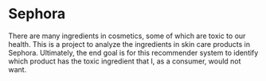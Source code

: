 # Sephora

There are many ingredients in cosmetics, some of which are toxic to our health.
This is a project to analyze the ingredients in skin care products in Sephora. Ultimately, 
the end goal is for this recommender system to identify which product has the toxic ingredient
that I, as a consumer, would not want. 
